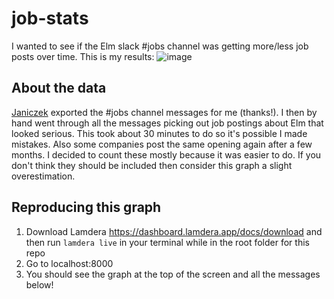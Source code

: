# job-stats

I wanted to see if the Elm slack #jobs channel was getting more/less job posts over time. This is my results:
![image](https://user-images.githubusercontent.com/5068391/193423555-22136f19-f5d9-49be-8e54-f9a5c8cc71a2.png)

## About the data

[Janiczek](https://github.com/Janiczek) exported the #jobs channel messages for me (thanks!). I then by hand went through all the messages picking out job postings about Elm that looked serious. This took about 30 minutes to do so it's possible I made mistakes. Also some companies post the same opening again after a few months. I decided to count these mostly because it was easier to do. If you don't think they should be included then consider this graph a slight overestimation.

## Reproducing this graph

1. Download Lamdera https://dashboard.lamdera.app/docs/download and then run `lamdera live` in your terminal while in the root folder for this repo
2. Go to localhost:8000
3. You should see the graph at the top of the screen and all the messages below!
